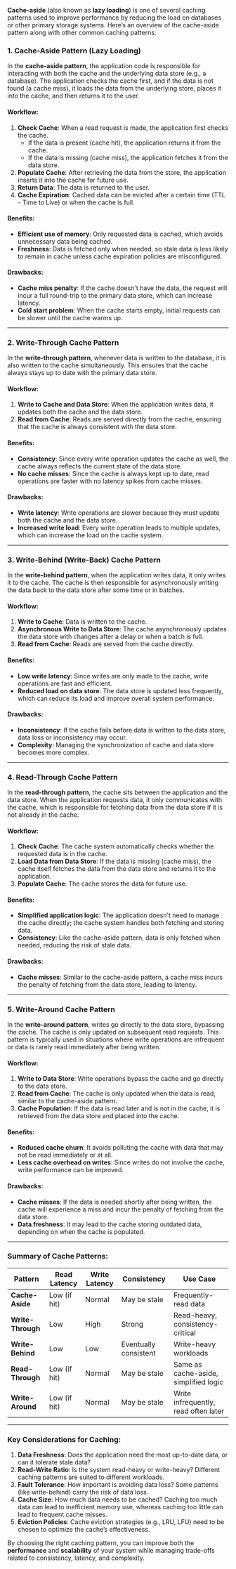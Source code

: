 **Cache-aside** (also known as **lazy loading**) is one of several caching patterns used to improve performance by reducing the load on databases or other primary storage systems. Here’s an overview of the cache-aside pattern along with other common caching patterns:

### 1. **Cache-Aside Pattern (Lazy Loading)**

In the **cache-aside pattern**, the application code is responsible for interacting with both the cache and the underlying data store (e.g., a database). The application checks the cache first, and if the data is not found (a cache miss), it loads the data from the underlying store, places it into the cache, and then returns it to the user.

#### Workflow:
1. **Check Cache**: When a read request is made, the application first checks the cache.
   - If the data is present (cache hit), the application returns it from the cache.
   - If the data is missing (cache miss), the application fetches it from the data store.
2. **Populate Cache**: After retrieving the data from the store, the application inserts it into the cache for future use.
3. **Return Data**: The data is returned to the user.
4. **Cache Expiration**: Cached data can be evicted after a certain time (TTL - Time to Live) or when the cache is full.

#### Benefits:
- **Efficient use of memory**: Only requested data is cached, which avoids unnecessary data being cached.
- **Freshness**: Data is fetched only when needed, so stale data is less likely to remain in cache unless cache expiration policies are misconfigured.

#### Drawbacks:
- **Cache miss penalty**: If the cache doesn't have the data, the request will incur a full round-trip to the primary data store, which can increase latency.
- **Cold start problem**: When the cache starts empty, initial requests can be slower until the cache warms up.

---

### 2. **Write-Through Cache Pattern**

In the **write-through pattern**, whenever data is written to the database, it is also written to the cache simultaneously. This ensures that the cache always stays up to date with the primary data store.

#### Workflow:
1. **Write to Cache and Data Store**: When the application writes data, it updates both the cache and the data store.
2. **Read from Cache**: Reads are served directly from the cache, ensuring that the cache is always consistent with the data store.

#### Benefits:
- **Consistency**: Since every write operation updates the cache as well, the cache always reflects the current state of the data store.
- **No cache misses**: Since the cache is always kept up to date, read operations are faster with no latency spikes from cache misses.

#### Drawbacks:
- **Write latency**: Write operations are slower because they must update both the cache and the data store.
- **Increased write load**: Every write operation leads to multiple updates, which can increase the load on the cache system.

---

### 3. **Write-Behind (Write-Back) Cache Pattern**

In the **write-behind pattern**, when the application writes data, it only writes it to the cache. The cache is then responsible for asynchronously writing the data back to the data store after some time or in batches.

#### Workflow:
1. **Write to Cache**: Data is written to the cache.
2. **Asynchronous Write to Data Store**: The cache asynchronously updates the data store with changes after a delay or when a batch is full.
3. **Read from Cache**: Reads are served from the cache directly.

#### Benefits:
- **Low write latency**: Since writes are only made to the cache, write operations are fast and efficient.
- **Reduced load on data store**: The data store is updated less frequently, which can reduce its load and improve overall system performance.

#### Drawbacks:
- **Inconsistency**: If the cache fails before data is written to the data store, data loss or inconsistency may occur.
- **Complexity**: Managing the synchronization of cache and data store becomes more complex.

---

### 4. **Read-Through Cache Pattern**

In the **read-through pattern**, the cache sits between the application and the data store. When the application requests data, it only communicates with the cache, which is responsible for fetching data from the data store if it is not already in the cache.

#### Workflow:
1. **Check Cache**: The cache system automatically checks whether the requested data is in the cache.
2. **Load Data from Data Store**: If the data is missing (cache miss), the cache itself fetches the data from the data store and returns it to the application.
3. **Populate Cache**: The cache stores the data for future use.

#### Benefits:
- **Simplified application logic**: The application doesn't need to manage the cache directly; the cache system handles both fetching and storing data.
- **Consistency**: Like the cache-aside pattern, data is only fetched when needed, reducing the risk of stale data.

#### Drawbacks:
- **Cache misses**: Similar to the cache-aside pattern, a cache miss incurs the penalty of fetching from the data store, leading to latency.

---

### 5. **Write-Around Cache Pattern**

In the **write-around pattern**, writes go directly to the data store, bypassing the cache. The cache is only updated on subsequent read requests. This pattern is typically used in situations where write operations are infrequent or data is rarely read immediately after being written.

#### Workflow:
1. **Write to Data Store**: Write operations bypass the cache and go directly to the data store.
2. **Read from Cache**: The cache is only updated when the data is read, similar to the cache-aside pattern.
3. **Cache Population**: If the data is read later and is not in the cache, it is retrieved from the data store and placed into the cache.

#### Benefits:
- **Reduced cache churn**: It avoids polluting the cache with data that may not be read immediately or at all.
- **Less cache overhead on writes**: Since writes do not involve the cache, write performance can be improved.

#### Drawbacks:
- **Cache misses**: If the data is needed shortly after being written, the cache will experience a miss and incur the penalty of fetching from the data store.
- **Data freshness**: It may lead to the cache storing outdated data, depending on when the cache is populated.

---

### Summary of Cache Patterns:

| Pattern              | Read Latency | Write Latency | Consistency     | Use Case                             |
|----------------------|--------------|---------------|-----------------|--------------------------------------|
| **Cache-Aside**       | Low (if hit) | Normal        | May be stale    | Frequently-read data                |
| **Write-Through**     | Low          | High          | Strong          | Read-heavy, consistency-critical     |
| **Write-Behind**      | Low          | Low           | Eventually consistent | Write-heavy workloads               |
| **Read-Through**      | Low (if hit) | Normal        | May be stale    | Same as cache-aside, simplified logic|
| **Write-Around**      | Low (if hit) | Normal        | May be stale    | Write infrequently, read often later |

---

### Key Considerations for Caching:

1. **Data Freshness**: Does the application need the most up-to-date data, or can it tolerate stale data?
2. **Read-Write Ratio**: Is the system read-heavy or write-heavy? Different caching patterns are suited to different workloads.
3. **Fault Tolerance**: How important is avoiding data loss? Some patterns (like write-behind) carry the risk of data loss.
4. **Cache Size**: How much data needs to be cached? Caching too much data can lead to inefficient memory use, whereas caching too little can lead to frequent cache misses.
5. **Eviction Policies**: Cache eviction strategies (e.g., LRU, LFU) need to be chosen to optimize the cache’s effectiveness.

By choosing the right caching pattern, you can improve both the **performance** and **scalability** of your system while managing trade-offs related to consistency, latency, and complexity.
